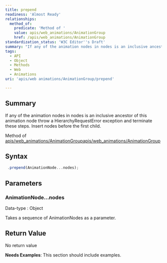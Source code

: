```yaml
---
title: prepend
readiness: 'Almost Ready'
relationships:
  method_of:
    predicate: 'Method of '
    value: apis/web_animations/AnimationGroup
    href: /apis/web_animations/AnimationGroup
standardization_status: 'W3C Editor''s Draft'
summary: "If any of the animation nodes in nodes is an inclusive ancestor of this animation node throw a HierarchyRequestError exception and terminate these steps.\nInsert nodes before the first child.\n"
tags:
  - API
  - Object
  - Methods
  - Web
  - Animations
uri: 'apis/web animations/AnimationGroup/prepend'

---
```

## <span>Summary</span>

If any of the animation nodes in nodes is an inclusive ancestor of this animation node throw a HierarchyRequestError exception and terminate these steps. Insert nodes before the first child.

Method of [apis/web\_animations/AnimationGroup](/apis/web_animations/AnimationGroup)[apis/web\_animations/AnimationGroup](/apis/web_animations/AnimationGroup)

## <span>Syntax</span>

``` js
 .prepend(AnimationNode...nodes);
```

## <span>Parameters</span>

### <span>AnimationNode...nodes</span>

 Data-type
:   Object

 Takes a sequence of AnimationNodes as a parameter.

## <span>Return Value</span>

No return value

**Needs Examples**: This section should include examples.

